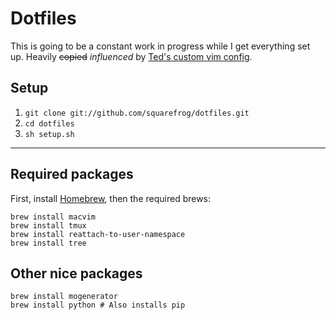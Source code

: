 # Dotfiles

This is going to be a constant work in progress while I get everything set up. Heavily ~~copied~~ _influenced_ by [Ted's custom vim config](https://github.com/tedkulp/vim-config).

## Setup

1. `git clone git://github.com/squarefrog/dotfiles.git`
2. `cd dotfiles`
3. `sh setup.sh`

---

## Required packages

First, install [Homebrew](http://brew.sh/), then the required brews:

    brew install macvim
    brew install tmux
    brew install reattach-to-user-namespace
    brew install tree

## Other nice packages

    brew install mogenerator
    brew install python # Also installs pip

